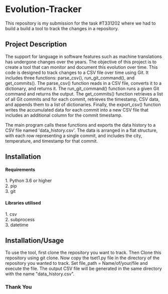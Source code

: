 # Evolution-Tracker
This repository is my submission for the task #T331202 where we had to build a build a tool to track the changes in a repository. 
<h2> Project Description</h2>
The support for language in software features such as machine translations has undergone changes over the years. The objective of this project is to create a tool that can monitor and document this evolution over time.
This code is designed to track changes to a CSV file over time using Git. It includes three functions: parse_csv(), run_git_command(), and get_commits(). The parse_csv() function reads in a CSV file, converts it to a dictionary, and returns it. The run_git_command() function runs a given Git command and returns the output. The get_commits() function retrieves a list of all Git commits and for each commit, retrieves the timestamp, CSV data, and appends them to a list of dictionaries. Finally, the export_csv() function writes the accumulated data for each commit into a new CSV file that includes an additional column for the commit timestamp.

The main program calls these functions and exports the data history to a CSV file named 'data_history.csv'. The data is arranged in a flat structure, with each row representing a single commit, and includes the city, temperature, and timestamp for that commit.
<h2>Installation</h2>
<h4>Requirements</h4>
1. Python 3.6 or higher<br>
2. pip<br>
3. git<br>
<h4>Libraries utilised</h4>
1. csv<br>
2. subprocess<br>
3. datetime<br>
<h2>Installation/Usage</h2>
To use the tool, first clone the repository you want to track. Then Clone this repository using git clone. Now copy the tset1.py file in the directory of the repository you wanted to track. Set file_path = Name/of/your/file and execute the file. The output CSV file will be generated in the same directory with the name "data_history.csv".
<h3>Thank You</h3>
